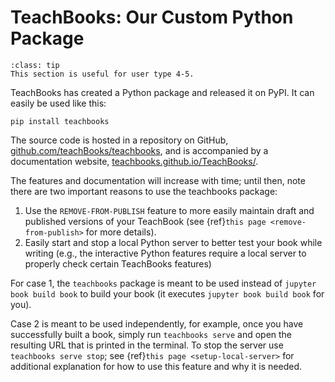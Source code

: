 # TeachBooks: Our Custom Python Package

```{admonition} User types
:class: tip
This section is useful for user type 4-5.
```


TeachBooks has created a Python package and released it on PyPI. It can easily be used like this:
```
pip install teachbooks
```

The source code is hosted in a repository on GitHub, [github.com/teachBooks/teachbooks](https://github.com/teachBooks/teachbooks), and is accompanied by a documentation website, [teachbooks.github.io/TeachBooks/](https://teachbooks.github.io/TeachBooks/).

The features and documentation will increase with time; until then, note there are two important reasons to use the teachbooks package:
1. Use the `REMOVE-FROM-PUBLISH` feature to more easily maintain draft and published versions of your TeachBook (see {ref}`this page <remove-from-publish>` for more details).
2. Easily start and stop a local Python server to better test your book while writing (e.g., the interactive Python features require a local server to properly check certain TeachBooks features)

For case 1, the `teachbooks` package is meant to be used instead of `jupyter book build book` to build your book (it executes `jupyter book build book` for you).

Case 2 is meant to be used independently, for example, once you have successfully built a book, simply run `teachbooks serve` and open the resulting URL that is printed in the terminal. To stop the server use `teachbooks serve stop`; see {ref}`this page <setup-local-server>` for additional explanation for how to use this feature and why it is needed.

